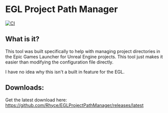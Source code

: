 # EGL Project Path Manager
[![CI](https://github.com/Rhyce/EGLProjectPathManager/actions/workflows/main.yml/badge.svg)](https://github.com/Rhyce/EGLProjectPathManager/actions/workflows/main.yml)
## What is it?
This tool was built specifically to help with managing project directories in the Epic Games Launcher for Unreal Engine projects. This tool just makes it easier than modifying the configuration file directly.

I have no idea why this isn't a built in feature for the EGL.


## Downloads:
Get the latest download here: https://github.com/Rhyce/EGLProjectPathManager/releases/latest
